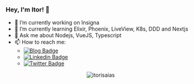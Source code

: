 ### Hey, I'm Itor! 👋

- 🔭 I’m currently working on Insigna
- 🌱 I’m currently learning Elixir, Phoenix, LiveView, K8s, DDD and Nextjs 
- 💬 Ask me about Nodejs, VueJS, Typescript
- 📫 How to reach me:
  - [![Blog Badge](https://img.shields.io/badge/Blog-itorisaias.com.br-4fc08d?style=flat-square)](https://itorisaias.com.br/)
  - [![Linkedin Badge](https://img.shields.io/badge/-LinkedIn-blue?style=flat-square&logo=Linkedin&logoColor=fff)](https://www.linkedin.com/in/itorisaias/)
  - [![Twitter Badge](https://img.shields.io/badge/-Twitter-1ca0f1?style=flat-square&labelColor=1ca0f1&logo=twitter&logoColor=fff)](https://twitter.com/itor_isaias)


<p align="center">
  <img src="https://github-readme-stats.vercel.app/api?username=itorisaias&show_icons=true" alt="itorisaias" />
</p>

<!--
**itorisaias/itorisaias** is a ✨ _special_ ✨ repository because its `README.md` (this file) appears on your GitHub profile.

<p align="center">
  <img src="https://img.shields.io/badge/Node.js-%E2%98%85%E2%98%85%E2%98%85%E2%98%85%E2%98%86-green?logo=node.js&style=for-the-badge" alt="Node.js" height="30"/>
  <img src="https://img.shields.io/badge/React-%E2%98%85%E2%98%85%E2%98%85%E2%98%85%E2%98%86-green?logo=react&style=for-the-badge" alt="React" height="30"/>
  <img src="https://img.shields.io/badge/React Native-%E2%98%85%E2%98%85%E2%98%85%E2%98%85%E2%98%86-green?logo=react&style=for-the-badge" alt="React Native" height="30"/>
</p>

- 👯 I’m looking to collaborate on ...
- 🤔 I’m looking for help with ...
- 😄 Pronouns: ...
- ⚡ Fun fact: ...
-->

